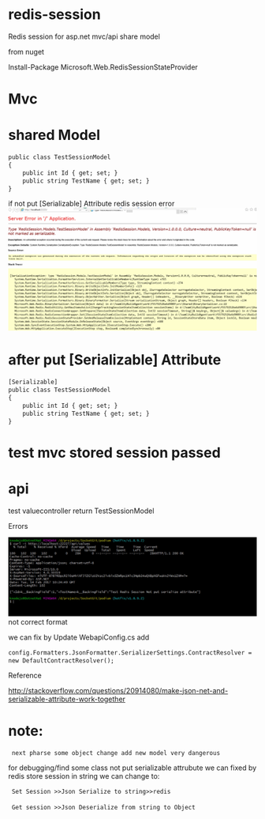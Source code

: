 # redis-session
Redis session for asp.net mvc/api share model

from nuget

Install-Package Microsoft.Web.RedisSessionStateProvider

# Mvc

# shared Model
    public class TestSessionModel
    {
        public int Id { get; set; }
        public string TestName { get; set; }    
    }

 if not put [Serializable] Attribute redis session error
![Image of Yaktocat](https://raw.githubusercontent.com/knodejs/redis-session/785078671f2cce00c0aed49eace24aeb569c6438/RedisSession.Web/Errors/1487067254112.jpg)

# after put [Serializable] Attribute

    [Serializable]
    public class TestSessionModel
    {
        public int Id { get; set; }
        public string TestName { get; set; }    
    }

# test mvc stored session passed

# api
   test valuecontroller return TestSessionModel

Errors

![Image of Yaktocat](https://raw.githubusercontent.com/knodejs/redis-session/90e6e42a9e834f61adab2a7164af6afee37aedb0/RedisSession.Api/Errors/1487067939473.jpg)
not correct format


we can fix by Update WebapiConfig.cs add

    config.Formatters.JsonFormatter.SerializerSettings.ContractResolver = new DefaultContractResolver();


Reference

http://stackoverflow.com/questions/20914080/make-json-net-and-serializable-attribute-work-together


# note:

     next pharse some object change add new model very dangerous 
for debugging/find some class not put serializable attrubute
we can fixed by redis store session in string we can change to:

     Set Session >>Json Serialize to string>>redis

     Get session >>Json Deserialize from string to Object
